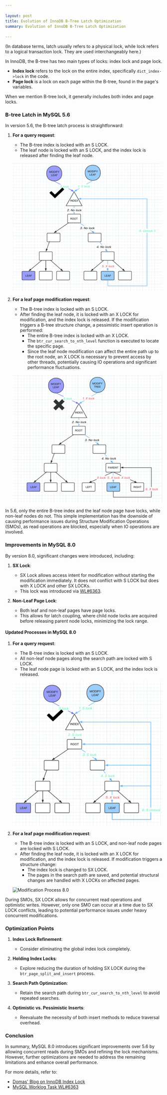 ```yaml
---

layout: post
title: Evolution of InnoDB B-Tree Latch Optimization
summary: Evolution of InnoDB B-Tree Latch Optimization

---
```


(In database terms, latch usually refers to a physical lock, while lock refers to a logical transaction lock. They are used interchangeably here.)

In InnoDB, the B-tree has two main types of locks: index lock and page lock.

- **Index lock** refers to the lock on the entire index, specifically `dict_index->lock` in the code.
- **Page lock** is a lock on each page within the B-tree, found in the page's variables.

When we mention B-tree lock, it generally includes both index and page locks.

### B-tree Latch in MySQL 5.6

In version 5.6, the B-tree latch process is straightforward:

1. **For a query request**:
   - The B-tree index is locked with an S LOCK.
   - The leaf node is locked with an S LOCK, and the index lock is released after finding the leaf node.
   
   ![Query Process](https://raw.githubusercontent.com/baotiao/bb/main/uPic/7AouKrR.png)

2. **For a leaf page modification request**:
   - The B-tree index is locked with an S LOCK.
   - After finding the leaf node, it is locked with an X LOCK for modification, and the index lock is released. If the modification triggers a B-tree structure change, a pessimistic insert operation is performed:
     - The entire B-tree index is locked with an X LOCK.
     - The `btr_cur_search_to_nth_level` function is executed to locate the specific page.
     - Since the leaf node modification can affect the entire path up to the root node, an X LOCK is necessary to prevent access by other threads, potentially causing IO operations and significant performance fluctuations.

   ![Modification Process](https://raw.githubusercontent.com/baotiao/bb/main/uPic/MZrRVA6.png)

In 5.6, only the entire B-tree index and the leaf node page have locks, while non-leaf nodes do not. This simple implementation has the downside of causing performance issues during Structure Modification Operations (SMOs), as read operations are blocked, especially when IO operations are involved.

### Improvements in MySQL 8.0

By version 8.0, significant changes were introduced, including:

1. **SX Lock**:
   - SX Lock allows access intent for modification without starting the modification immediately. It does not conflict with S LOCK but does with X LOCK and other SX LOCKs.
   - This lock was introduced via [WL#6363](https://dev.mysql.com/worklog/task/?id=6363).

2. **Non-Leaf Page Lock**:
   - Both leaf and non-leaf pages have page locks.
   - This allows for latch coupling, where child node locks are acquired before releasing parent node locks, minimizing the lock range.

#### Updated Processes in MySQL 8.0

1. **For a query request**:
   - The B-tree index is locked with an S LOCK.
   - All non-leaf node pages along the search path are locked with S LOCK.
   - The leaf node page is locked with an S LOCK, and the index lock is released.

   ![Query Process 8.0](https://raw.githubusercontent.com/baotiao/bb/main/uPic/AGN3ghS.png)

2. **For a leaf page modification request**:
   - The B-tree index is locked with an S LOCK, and non-leaf node pages are locked with S LOCK.
   - After finding the leaf node, it is locked with an X LOCK for modification, and the index lock is released. If modification triggers a structure change:
     - The index lock is changed to SX LOCK.
     - The pages in the search path are saved, and potential structural changes are handled with X LOCKs on affected pages.

   ![Modification Process 8.0](https://i.imgur.com/ye4VVpc.png)

During SMOs, SX LOCK allows for concurrent read operations and optimistic writes. However, only one SMO can occur at a time due to SX LOCK conflicts, leading to potential performance issues under heavy concurrent modifications.

### Optimization Points

1. **Index Lock Refinement**:
   - Consider eliminating the global index lock completely.
   
2. **Holding Index Locks**:
   - Explore reducing the duration of holding SX LOCK during the `btr_page_split_and_insert` process.

3. **Search Path Optimization**:
   - Retain the search path during `btr_cur_search_to_nth_level` to avoid repeated searches.

4. **Optimistic vs. Pessimistic Inserts**:
   - Reevaluate the necessity of both insert methods to reduce traversal overhead.

### Conclusion

In summary, MySQL 8.0 introduces significant improvements over 5.6 by allowing concurrent reads during SMOs and refining the lock mechanisms. However, further optimizations are needed to address the remaining limitations and enhance overall performance.

For more details, refer to:
- [Domas' Blog on InnoDB Index Lock](https://dom.as/2011/07/03/innodb-index-lock/)
- [MySQL Worklog Task WL#6363](https://dev.mysql.com/worklog/task/?id=6326)


